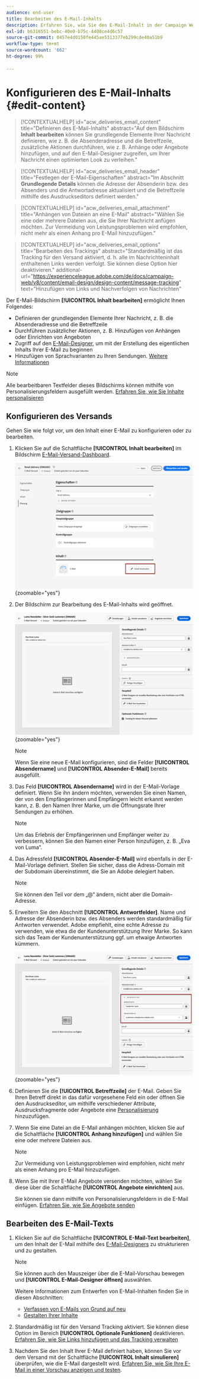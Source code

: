 ```yaml
---
audience: end-user
title: Bearbeiten des E-Mail-Inhalts
description: Erfahren Sie, wie Sie den E-Mail-Inhalt in der Campaign Web-Benutzeroberfläche bearbeiten können
exl-id: b6316551-bebc-40e0-b75c-4408ce4d6c57
source-git-commit: 0457e4d0150fe445ae5313377eb299cde40a51b9
workflow-type: tm+mt
source-wordcount: '662'
ht-degree: 99%

---
```


# Konfigurieren des E-Mail-Inhalts {#edit-content}

>[!CONTEXTUALHELP]
>id="acw_deliveries_email_content"
>title="Definieren des E-Mail-Inhalts"
>abstract="Auf dem Bildschirm **Inhalt bearbeiten** können Sie grundlegende Elemente Ihrer Nachricht definieren, wie z. B. die Absenderadresse und die Betreffzeile, zusätzliche Aktionen durchführen, wie z. B. Anhänge oder Angebote hinzufügen, und auf den E-Mail-Designer zugreifen, um Ihrer Nachricht einen optimierten Look zu verleihen."

>[!CONTEXTUALHELP]
>id="acw_deliveries_email_header"
>title="Festlegen der E-Mail-Eigenschaften"
>abstract="Im Abschnitt **Grundlegende Details** können die Adresse der Absenderin bzw. des Absenders und die Antwortadresse aktualisiert und die Betreffzeile mithilfe des Ausdruckseditors definiert werden."

>[!CONTEXTUALHELP]
>id="acw_deliveries_email_attachment"
>title="Anhängen von Dateien an eine E-Mail"
>abstract="Wählen Sie eine oder mehrere Dateien aus, die Sie Ihrer Nachricht anfügen möchten. Zur Vermeidung von Leistungsproblemen wird empfohlen, nicht mehr als einen Anhang pro E-Mail hinzuzufügen."

>[!CONTEXTUALHELP]
>id="acw_deliveries_email_options"
>title="Bearbeiten des Trackings"
>abstract="Standardmäßig ist das Tracking für den Versand aktiviert, d. h. alle im Nachrichteninhalt enthaltenen Links werden verfolgt. Sie können diese Option hier deaktivieren."
>additional-url="https://experienceleague.adobe.com/de/docs/campaign-web/v8/content/email-design/design-content/message-tracking" text="Hinzufügen von Links und Nachverfolgen von Nachrichten"

Der E-Mail-Bildschirm **[!UICONTROL Inhalt bearbeiten]** ermöglicht Ihnen Folgendes:

* Definieren der grundlegenden Elemente Ihrer Nachricht, z. B. die Absenderadresse und die Betreffzeile
* Durchführen zusätzlicher Aktionen, z. B. Hinzufügen von Anhängen oder Einrichten von Angeboten
* Zugriff auf den [E-Mail-Designer](get-started-email-designer.md#start-authoring), um mit der Erstellung des eigentlichen Inhalts Ihrer E-Mail zu beginnen
* Hinzufügen von Sprachvarianten zu Ihren Sendungen. [Weitere Informationen](../msg/multilingual.md)

>[!NOTE]
>
>Alle bearbeitbaren Textfelder dieses Bildschirms können mithilfe von Personalisierungsfeldern ausgefüllt werden. [Erfahren Sie, wie Sie Inhalte personalisieren](../personalization/personalize.md)

## Konfigurieren des Versands

Gehen Sie wie folgt vor, um den Inhalt einer E-Mail zu konfigurieren oder zu bearbeiten.

1. Klicken Sie auf die Schaltfläche **[!UICONTROL Inhalt bearbeiten]** im Bildschirm [E-Mail-Versand-Dashboard](../email/create-email.md).

   ![Screenshot mit der Schaltfläche „Inhalt bearbeiten“ im Dashboard für den E-Mail-Versand zeigt](assets/email-edit-content-button.png){zoomable="yes"}

1. Der Bildschirm zur Bearbeitung des E-Mail-Inhalts wird geöffnet.

   ![Screenshot mit dem Dashboard zur Bearbeitung von E-Mail-Inhalten](assets/email-edit-content-dashboard.png){zoomable="yes"}

   >[!NOTE]
   >
   >Wenn Sie eine neue E-Mail konfigurieren, sind die Felder **[!UICONTROL Absendername]** und **[!UICONTROL Absender-E-Mail]** bereits ausgefüllt.

1. Das Feld **[!UICONTROL Absendername]** wird in der E-Mail-Vorlage definiert. Wenn Sie ihn ändern möchten, verwenden Sie einen Namen, der von den Empfängerinnen und Empfängern leicht erkannt werden kann, z. B. den Namen Ihrer Marke, um die Öffnungsrate Ihrer Sendungen zu erhöhen.

   >[!NOTE]
   >
   >Um das Erlebnis der Empfängerinnen und Empfänger weiter zu verbessern, können Sie den Namen einer Person hinzufügen, z. B. „Eva von Luma“.

1. Das Adressfeld **[!UICONTROL Absender-E-Mail]** wird ebenfalls in der E-Mail-Vorlage definiert. Stellen Sie sicher, dass die Adress-Domain mit der Subdomain übereinstimmt, die Sie an Adobe delegiert haben.

   >[!NOTE]
   >
   >Sie können den Teil vor dem „@“ ändern, nicht aber die Domain-Adresse.

1. Erweitern Sie den Abschnitt **[!UICONTROL Antwortfelder]**. Name und Adresse der Absenderin bzw. des Absenders werden standardmäßig für Antworten verwendet. Adobe empfiehlt, eine echte Adresse zu verwenden, wie etwa die der Kundenunterstützung Ihrer Marke. So kann sich das Team der Kundenunterstützung ggf. um etwaige Antworten kümmern.

   ![Screenshot mit dem Abschnitt „Antwortfelder“ im E-Mail-Inhaltseditor](assets/email-edit-content-reply-to.png){zoomable="yes"}

1. Definieren Sie die **[!UICONTROL Betreffzeile]** der E-Mail. Geben Sie Ihren Betreff direkt in das dafür vorgesehene Feld ein oder öffnen Sie den Ausdruckseditor, um mithilfe verschiedener Attribute, Ausdrucksfragmente oder Angebote eine [Personalisierung](../personalization/personalize.md) hinzuzufügen.

1. Wenn Sie eine Datei an die E-Mail anhängen möchten, klicken Sie auf die Schaltfläche **[!UICONTROL Anhang hinzufügen]** und wählen Sie eine oder mehrere Dateien aus.

   >[!NOTE]
   >
   >Zur Vermeidung von Leistungsproblemen wird empfohlen, nicht mehr als einen Anhang pro E-Mail hinzuzufügen.

   <!--limitation on size + number of files?-->

1. Wenn Sie mit Ihrer E-Mail Angebote versenden möchten, wählen Sie diese über die Schaltfläche **[!UICONTROL Angebote einrichten]** aus.

   Sie können sie dann mithilfe von Personalisierungsfeldern in die E-Mail einfügen. [Erfahren Sie, wie Sie Angebote senden](../msg/offers.md)

## Bearbeiten des E-Mail-Texts

1. Klicken Sie auf die Schaltfläche **[!UICONTROL E-Mail-Text bearbeiten]**, um den Inhalt der E-Mail mithilfe des [E-Mail-Designers](get-started-email-designer.md#start-authoring) zu strukturieren und zu gestalten. 

   >[!NOTE]
   >
   >Sie können auch den Mauszeiger über die E-Mail-Vorschau bewegen und **[!UICONTROL E-Mail-Designer öffnen]** auswählen.


   Weitere Informationen zum Entwerfen von E-Mail-Inhalten finden Sie in diesen Abschnitten:

   * [Verfassen von E-Mails von Grund auf neu](create-email-content.md)
   * [Gestalten Ihrer Inhalte](get-started-email-style.md)

1. Standardmäßig ist für den Versand Tracking aktiviert. Sie können diese Option im Bereich **[!UICONTROL Optionale Funktionen]** deaktivieren. [Erfahren Sie, wie Sie Links hinzufügen und das Tracking verwalten](message-tracking.md)

1. Nachdem Sie den Inhalt Ihrer E-Mail definiert haben, können Sie vor dem Versand mit der Schaltfläche **[!UICONTROL Inhalt simulieren]** überprüfen, wie die E-Mail dargestellt wird. [Erfahren Sie, wie Sie Ihre E-Mail in einer Vorschau anzeigen und testen](../preview-test/preview-test.md).
